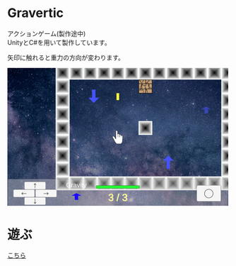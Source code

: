 # Gravertic
アクションゲーム(製作途中)<br>
UnityとC#を用いて製作しています。

矢印に触れると重力の方向が変わります。

<img src="image/Gravertic_preview.png" width=500>

# 遊ぶ
[こちら](https://feather16.github.io/Gravertic/)